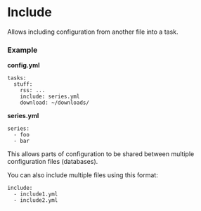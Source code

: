 # Include

Allows including configuration from another file into a task.

### Example


**config.yml**

```
tasks:
  stuff:
    rss: ...
    include: series.yml
    download: ~/downloads/
```

**series.yml**

```
series:
  - foo
  - bar
```

This allows parts of configuration to be shared between multiple configuration files (databases).

You can also include multiple files using this format:
```
include:
  - include1.yml
  - include2.yml
```